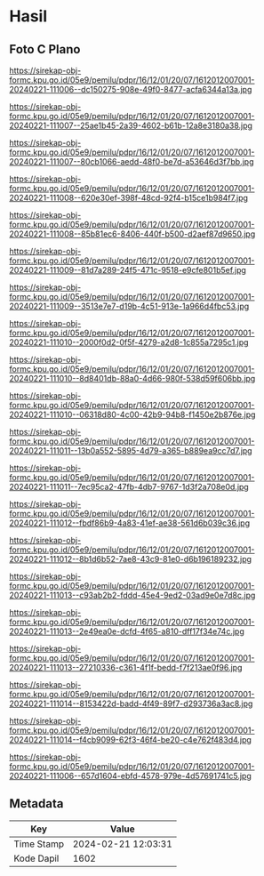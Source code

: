 # Hasil

## Foto C Plano

https://sirekap-obj-formc.kpu.go.id/05e9/pemilu/pdpr/16/12/01/20/07/1612012007001-20240221-111006--dc150275-908e-49f0-8477-acfa6344a13a.jpg

https://sirekap-obj-formc.kpu.go.id/05e9/pemilu/pdpr/16/12/01/20/07/1612012007001-20240221-111007--25ae1b45-2a39-4602-b61b-12a8e3180a38.jpg

https://sirekap-obj-formc.kpu.go.id/05e9/pemilu/pdpr/16/12/01/20/07/1612012007001-20240221-111007--80cb1066-aedd-48f0-be7d-a53646d3f7bb.jpg

https://sirekap-obj-formc.kpu.go.id/05e9/pemilu/pdpr/16/12/01/20/07/1612012007001-20240221-111008--620e30ef-398f-48cd-92f4-b15ce1b984f7.jpg

https://sirekap-obj-formc.kpu.go.id/05e9/pemilu/pdpr/16/12/01/20/07/1612012007001-20240221-111008--85b81ec6-8406-440f-b500-d2aef87d9650.jpg

https://sirekap-obj-formc.kpu.go.id/05e9/pemilu/pdpr/16/12/01/20/07/1612012007001-20240221-111009--81d7a289-24f5-471c-9518-e9cfe801b5ef.jpg

https://sirekap-obj-formc.kpu.go.id/05e9/pemilu/pdpr/16/12/01/20/07/1612012007001-20240221-111009--3513e7e7-d19b-4c51-913e-1a966d4fbc53.jpg

https://sirekap-obj-formc.kpu.go.id/05e9/pemilu/pdpr/16/12/01/20/07/1612012007001-20240221-111010--2000f0d2-0f5f-4279-a2d8-1c855a7295c1.jpg

https://sirekap-obj-formc.kpu.go.id/05e9/pemilu/pdpr/16/12/01/20/07/1612012007001-20240221-111010--8d8401db-88a0-4d66-980f-538d59f606bb.jpg

https://sirekap-obj-formc.kpu.go.id/05e9/pemilu/pdpr/16/12/01/20/07/1612012007001-20240221-111010--06318d80-4c00-42b9-94b8-f1450e2b876e.jpg

https://sirekap-obj-formc.kpu.go.id/05e9/pemilu/pdpr/16/12/01/20/07/1612012007001-20240221-111011--13b0a552-5895-4d79-a365-b889ea9cc7d7.jpg

https://sirekap-obj-formc.kpu.go.id/05e9/pemilu/pdpr/16/12/01/20/07/1612012007001-20240221-111011--7ec95ca2-47fb-4db7-9767-1d3f2a708e0d.jpg

https://sirekap-obj-formc.kpu.go.id/05e9/pemilu/pdpr/16/12/01/20/07/1612012007001-20240221-111012--fbdf86b9-4a83-41ef-ae38-561d6b039c36.jpg

https://sirekap-obj-formc.kpu.go.id/05e9/pemilu/pdpr/16/12/01/20/07/1612012007001-20240221-111012--8b1d6b52-7ae8-43c9-81e0-d6b196189232.jpg

https://sirekap-obj-formc.kpu.go.id/05e9/pemilu/pdpr/16/12/01/20/07/1612012007001-20240221-111013--c93ab2b2-fddd-45e4-9ed2-03ad9e0e7d8c.jpg

https://sirekap-obj-formc.kpu.go.id/05e9/pemilu/pdpr/16/12/01/20/07/1612012007001-20240221-111013--2e49ea0e-dcfd-4f65-a810-dff17f34e74c.jpg

https://sirekap-obj-formc.kpu.go.id/05e9/pemilu/pdpr/16/12/01/20/07/1612012007001-20240221-111013--27210336-c361-4f1f-bedd-f7f213ae0f96.jpg

https://sirekap-obj-formc.kpu.go.id/05e9/pemilu/pdpr/16/12/01/20/07/1612012007001-20240221-111014--8153422d-badd-4f49-89f7-d293736a3ac8.jpg

https://sirekap-obj-formc.kpu.go.id/05e9/pemilu/pdpr/16/12/01/20/07/1612012007001-20240221-111014--f4cb9099-62f3-46f4-be20-c4e762f483d4.jpg

https://sirekap-obj-formc.kpu.go.id/05e9/pemilu/pdpr/16/12/01/20/07/1612012007001-20240221-111006--657d1604-ebfd-4578-979e-4d57691741c5.jpg


## Metadata

| Key        | Value               |
| ---------- | ------------------- |
| Time Stamp | 2024-02-21 12:03:31 |
| Kode Dapil | 1602                |



